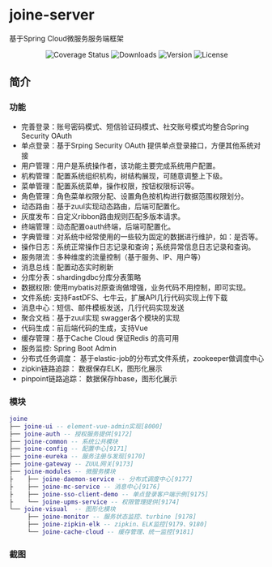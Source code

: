 # joine-server
基于Spring Cloud微服务服务端框架
<p align="center">
  <img src="https://img.shields.io/badge/Spring%20Cloud-EdgwareSR4-orange.svg" alt="Coverage Status">
  <img src="https://img.shields.io/badge/Spring%20Boot-1.5.13-blue.svg" alt="Downloads">
  <img src="https://img.shields.io/npm/v/npm.svg" alt="Version">
  <img src="https://img.shields.io/hexpm/l/plug.svg" alt="License">
</p>

## 简介

### 功能
- 完善登录：账号密码模式、短信验证码模式、社交账号模式均整合Spring Security OAuth
- 单点登录：基于Srping Security OAuth 提供单点登录接口，方便其他系统对接
- 用户管理：用户是系统操作者，该功能主要完成系统用户配置。
- 机构管理：配置系统组织机构，树结构展现，可随意调整上下级。
- 菜单管理：配置系统菜单，操作权限，按钮权限标识等。
- 角色管理：角色菜单权限分配、设置角色按机构进行数据范围权限划分。
- 动态路由：基于zuul实现动态路由，后端可配置化。
- 灰度发布：自定义ribbon路由规则匹配多版本请求。
- 终端管理：动态配置oauth终端，后端可配置化。
- 字典管理：对系统中经常使用的一些较为固定的数据进行维护，如：是否等。
- 操作日志：系统正常操作日志记录和查询；系统异常信息日志记录和查询。
- 服务限流：多种维度的流量控制（基于服务、IP、用户等）
- 消息总线：配置动态实时刷新
- 分库分表：shardingdbc分库分表策略
- 数据权限: 使用mybatis对原查询做增强，业务代码不用控制，即可实现。
- 文件系统: 支持FastDFS、七牛云，扩展API几行代码实现上传下载
- 消息中心：短信、邮件模板发送，几行代码实现发送
- 聚合文档：基于zuul实现 swagger各个模块的实现
- 代码生成：前后端代码的生成，支持Vue
- 缓存管理：基于Cache Cloud 保证Redis 的高可用
- 服务监控: Spring Boot Admin
- 分布式任务调度： 基于elastic-job的分布式文件系统，zookeeper做调度中心
- zipkin链路追踪： 数据保存ELK，图形化展示
- pinpoint链路追踪： 数据保存hbase，图形化展示

 ### 模块
``` lua
joine
├── joine-ui -- element-vue-admin实现[8000]
├── joine-auth -- 授权服务提供[9172]
├── joine-common -- 系统公共模块 
├── joine-config -- 配置中心[9171]
├── joine-eureka -- 服务注册与发现[9170]
├── joine-gateway -- ZUUL网关[9173]
├── joine-modules -- 微服务模块
├    ├── joine-daemon-service -- 分布式调度中心[9177]
├    ├── joine-mc-service -- 消息中心[9176]
├    ├── joine-sso-client-demo -- 单点登录客户端示例[9175]
├    └── joine-upms-service -- 权限管理提供[9174]
└── joine-visual  -- 图形化模块 
     ├── joine-monitor -- 服务状态监控、turbine [9178]
     ├── joine-zipkin-elk -- zipkin、ELK监控[9179、9180]
     └── joine-cache-cloud -- 缓存管理、统一监控[9181]
```

### 截图